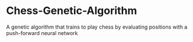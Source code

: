 # Chess-Genetic-Algorithm
A genetic algorithm that trains to play chess by evaluating positions with a push-forward neural network
